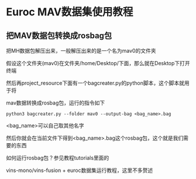 # Euroc MAV数据集使用教程

## 把MAV数据包转换成rosbag包

把MH数据包解压出来，一般解压出来的是一个名为mav0的文件夹

假设这个文件夹(mav0)在文件夹/home/Desktop/下面，那么就在Desktop下打开终端

然后再project_resource下面有一个bagcreater.py的python脚本，这个脚本就用于将

mav数据转换成rosbag包，运行的指令如下

```
python3 bagcreater.py --folder mav0 --output-bag <bag_name>.bag
```

<bag_name>可以自己取其他名字

然后你就会在当前文件下得到<bag_name>.bag这个rosbag包，这个就是我们需要的东西

如何运行rosbag包？参见教程tutorials里面的

vins-mono/vins-fusion + euroc数据集运行教程，这里不多赘述